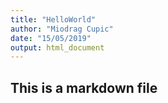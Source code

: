 ```yaml
---
title: "HelloWorld"
author: "Miodrag Cupic"
date: "15/05/2019"
output: html_document
---
```


## This is a markdown file